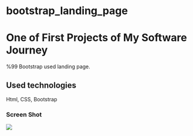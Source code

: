 # bootstrap_landing_page
 <h1> One of First Projects of My Software Journey</h1>

 %99 Bootstrap used landing page.

 <h2>Used technologies</h2>

 Html, CSS, Bootstrap

 <h3>Screen Shot</h3>

![](screen_Record.gif)